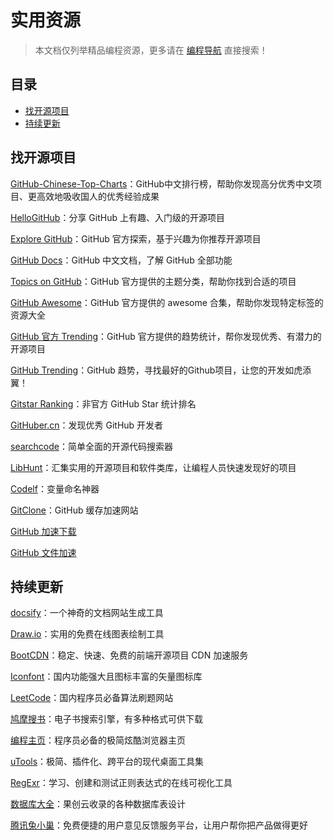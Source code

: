 # 实用资源

> 本文档仅列举精品编程资源，更多请在 [编程导航](https://www.code-nav.cn) 直接搜索！



## 目录

- [找开源项目](#找开源项目)
- [持续更新](#持续更新)



## 找开源项目

[GitHub-Chinese-Top-Charts](https://github.com/kon9chunkit/GitHub-Chinese-Top-Charts)：GitHub中文排行榜，帮助你发现高分优秀中文项目、更高效地吸收国人的优秀经验成果

[HelloGitHub](https://www.code-nav.cn/rd/?rid=28ee4e3e60322bb106a48ba20e228d13)：分享 GitHub 上有趣、入门级的开源项目

[Explore GitHub](https://www.code-nav.cn/rd/?rid=28ee4e3e60322bf906a4987d176713da)：GitHub 官方探索，基于兴趣为你推荐开源项目

[GitHub Docs](https://www.code-nav.cn/rd/?rid=b00064a760322b1f064249b56a37ad98)：GitHub 中文文档，了解 GitHub 全部功能

[Topics on GitHub](https://www.code-nav.cn/rd/?rid=79550af260322c41062ce93728994a21)：GitHub 官方提供的主题分类，帮助你找到合适的项目

[GitHub Awesome](https://www.code-nav.cn/rd/?rid=b00064a760322c90064285ba7638805f)：GitHub 官方提供的 awesome 合集，帮助你发现特定标签的资源大全

[GitHub 官方 Trending](https://www.code-nav.cn/rd/?rid=b00064a760322cd30642974900a6de7d)：GitHub 官方提供的趋势统计，帮你发现优秀、有潜力的开源项目

[GitHub Trending](https://www.code-nav.cn/rd/?rid=28ee4e3e60322d1c06a4d72a2d2690ec)：GitHub 趋势，寻找最好的Github项目，让您的开发如虎添翼！

[Gitstar Ranking](https://www.code-nav.cn/rd/?rid=28ee4e3e60322d7806a4e74d2da282a5)：非官方 GitHub Star 统计排名

[GitHuber.cn](https://www.code-nav.cn/rd/?rid=28ee4e3e60322dec06a4fb9137c192bb)：发现优秀 GitHub 开发者

[searchcode](https://www.code-nav.cn/rd/?rid=28ee4e3e600fb3900114f71f4f81db4e)：简单全面的开源代码搜索器

[LibHunt](https://www.code-nav.cn/rd/?rid=28ee4e3e600fb3900114f71f4f81db4e)：汇集实用的开源项目和软件类库，让编程人员快速发现好的项目

[Codelf](https://www.code-nav.cn/rd/?rid=28ee4e3e600fb3900114f71f4f81db4e)：变量命名神器

[GitClone](https://www.code-nav.cn/rd/?rid=28ee4e3e600fb3900114f71f4f81db4e)：GitHub 缓存加速网站

[GitHub 加速下载](https://www.code-nav.cn/rd/?rid=b00064a760322e940642dfab7765f4ee)

[GitHub 文件加速](https://www.code-nav.cn/rd/?rid=28ee4e3e60322efc06a52b49518dcd9a)



## 持续更新

[docsify](https://www.code-nav.cn/rd/?rid=79550af26016dd3b01eb463c6ec11b09)：一个神奇的文档网站生成工具

[Draw.io](https://www.code-nav.cn/rd/?rid=1526e12a601636a10183dff553bfa5bf)：实用的免费在线图表绘制工具

[BootCDN](https://www.code-nav.cn/rd/?rid=79550af260194b2802471c2d458d9190)：稳定、快速、免费的前端开源项目 CDN 加速服务

[Iconfont](https://www.code-nav.cn/rd/?rid=98bb04175feeea3500eff311351f9ff2)：国内功能强大且图标丰富的矢量图标库

[LeetCode](https://www.code-nav.cn/rd/?rid=21ded5cb5ff564b403f5c64a46e8dc6b)：国内程序员必备算法刷题网站

[鸠摩搜书](https://www.code-nav.cn/rd/?rid=023ce9555ffbdc7b041408ef4e6e3515)：电子书搜索引擎，有多种格式可供下载

[编程主页](https://www.code-nav.cn/rd/?rid=3b020ca36008e9d7004648fb365efc2a)：程序员必备的极简炫酷浏览器主页

[uTools](https://www.code-nav.cn/rd/?rid=79550af2601a6f350269b71001f2baea)：极简、插件化、跨平台的现代桌面工具集

[RegExr](https://www.code-nav.cn/rd/?rid=79550af2601114e9012110711798772b)：学习、创建和测试正则表达式的在线可视化工具

[数据库大全](https://www.code-nav.cn/rd/?rid=b00064a76012546b016e274a3724c5f0)：果创云收录的各种数据库表设计

[腾讯兔小巢](https://www.code-nav.cn/rd/?rid=28ee4e3e6008308d00471c994d1b4106)：免费便捷的用户意见反馈服务平台，让用户帮你把产品做得更好

